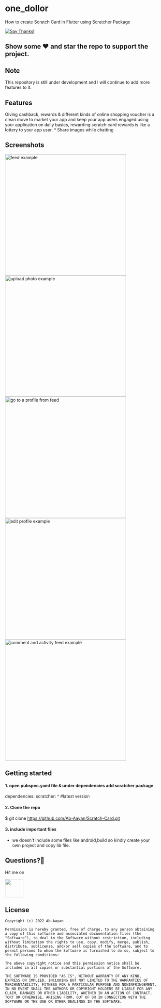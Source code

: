 # one_dollor

How to create Scratch Card in Flutter using Scratcher Package

[![Say Thanks!](https://img.shields.io/badge/Say%20Thanks-!-1EAEDB.svg)](https://abdulhananansari.com.np/)

## Show some :heart: and star the repo to support the project.

## Note
This repository is still under development and I will continue to add more features to it.

## Features

Giving cashback, rewards & different kinds of online shopping voucher is a clean move to market your app and keep your app users engaged using your application on daily basics, rewarding scratch card rewards is like a lottery to your app user.
    * Share images while chatting
 


## Screenshots


<p>
<img src="https://user-images.githubusercontent.com/35039342/55468409-ef956b80-5620-11e9-9906-7e8ca89b4b49.png" alt="feed example" width = "400" >
<img src="https://user-images.githubusercontent.com/35039342/55468436-fa500080-5620-11e9-8475-28f291c4b1f6.png" alt="upload photo example"width = "400" >
<img src="https://user-images.githubusercontent.com/35039342/55468489-1a7fbf80-5621-11e9-81d5-66d0535e0cde.png" alt="go to a profile from feed" width = "400">
<img src="https://user-images.githubusercontent.com/35039342/55468561-4a2ec780-5621-11e9-806c-69861f6bee32.png" alt="edit profile example" width = "400" >
<img src="https://user-images.githubusercontent.com/35039342/55468603-5b77d400-5621-11e9-9ca7-5f4f421f400f.png" alt="comment and activity feed example" width = "400">
  
</p>


## Getting started


#### 1. open pubspec.yaml file & under dependencies add scratcher package

dependencies:
  scratcher: ^ #latest version

#### 2. Clone the repo

$ git clone https://github.com/Ab-Aayan/Scratch-Card.git

#### 3. include important files
- we doesn't include some files like android,build so kindly create your own project and copy lib file.


 
 ## Questions?🤔
 
 Hit me on
 
<a href="https://www.linkedin.com/in/abdul-hanan-ansari-73922b215"><img src="https://user-images.githubusercontent.com/35039342/55471530-94b34280-5627-11e9-8c0e-6fe86a8406d6.png" width="60"></a>



## License

    Copyright (c) 2022 Ab-Aayan
    
    Permission is hereby granted, free of charge, to any person obtaining a copy of this software and associated documentation files (the "Software"), to deal in the Software without restriction, including without limitation the rights to use, copy, modify, merge, publish, distribute, sublicense, and/or sell copies of the Software, and to permit persons to whom the Software is furnished to do so, subject to the following conditions:
    
    The above copyright notice and this permission notice shall be included in all copies or substantial portions of the Software.
    
    THE SOFTWARE IS PROVIDED "AS IS", WITHOUT WARRANTY OF ANY KIND, EXPRESS OR IMPLIED, INCLUDING BUT NOT LIMITED TO THE WARRANTIES OF MERCHANTABILITY, FITNESS FOR A PARTICULAR PURPOSE AND NONINFRINGEMENT. IN NO EVENT SHALL THE AUTHORS OR COPYRIGHT HOLDERS BE LIABLE FOR ANY CLAIM, DAMAGES OR OTHER LIABILITY, WHETHER IN AN ACTION OF CONTRACT, TORT OR OTHERWISE, ARISING FROM, OUT OF OR IN CONNECTION WITH THE SOFTWARE OR THE USE OR OTHER DEALINGS IN THE SOFTWARE.
